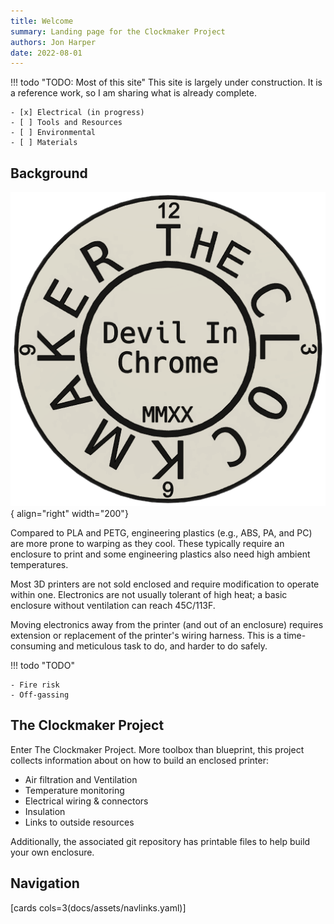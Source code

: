 ```yaml
---
title: Welcome
summary: Landing page for the Clockmaker Project
authors: Jon Harper
date: 2022-08-01
---
```


!!! todo "TODO: Most of this site"
    This site is largely under construction. It is a reference work, so I am sharing what is already complete.

    - [x] Electrical (in progress)
    - [ ] Tools and Resources
    - [ ] Environmental
    - [ ] Materials

## Background

![logo](img/logo2.png){ align="right" width="200"}

Compared to PLA and PETG, engineering plastics (e.g., ABS, PA, and PC) are more prone to warping as they cool. These typically require an enclosure to print and some engineering plastics also need high ambient temperatures.

Most 3D printers are not sold enclosed and require modification to operate within one. Electronics are not usually tolerant of high heat; a basic enclosure without ventilation can reach 45C/113F.

Moving electronics away from the printer (and out of an enclosure) requires extension or replacement of the printer's wiring harness. This is a time-consuming and meticulous task to do, and harder to do safely.

!!! todo "TODO"

    - Fire risk
    - Off-gassing

## The Clockmaker Project

Enter The Clockmaker Project. More toolbox than blueprint, this project collects information about on how to build an enclosed printer:

- Air filtration and Ventilation
- Temperature monitoring
- Electrical wiring & connectors
- Insulation
- Links to outside resources

Additionally, the associated git repository has printable files to help build your own enclosure.

## Navigation

[cards cols=3(docs/assets/navlinks.yaml)]
